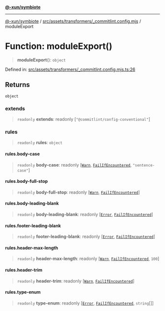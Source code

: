 [**@-xun/symbiote**](../../../../../README.md)

***

[@-xun/symbiote](../../../../../README.md) / [src/assets/transformers/\_commitlint.config.mjs](../README.md) / moduleExport

# Function: moduleExport()

> **moduleExport**(): `object`

Defined in: [src/assets/transformers/\_commitlint.config.mjs.ts:26](https://github.com/Xunnamius/symbiote/blob/3911bb5748d7ecd905ce3bbd9106aa0ea0787160/src/assets/transformers/_commitlint.config.mjs.ts#L26)

## Returns

`object`

### extends

> `readonly` **extends**: readonly \[`"@commitlint/config-conventional"`\]

### rules

> `readonly` **rules**: `object`

#### rules.body-case

> `readonly` **body-case**: readonly \[[`Warn`](../enumerations/ErrorLevel.md#warn), [`FailIfEncountered`](../enumerations/Applicable.md#failifencountered), `"sentence-case"`\]

#### rules.body-full-stop

> `readonly` **body-full-stop**: readonly \[[`Warn`](../enumerations/ErrorLevel.md#warn), [`FailIfEncountered`](../enumerations/Applicable.md#failifencountered)\]

#### rules.body-leading-blank

> `readonly` **body-leading-blank**: readonly \[[`Error`](../enumerations/ErrorLevel.md#error), [`FailIfEncountered`](../enumerations/Applicable.md#failifencountered)\]

#### rules.footer-leading-blank

> `readonly` **footer-leading-blank**: readonly \[[`Error`](../enumerations/ErrorLevel.md#error), [`FailIfEncountered`](../enumerations/Applicable.md#failifencountered)\]

#### rules.header-max-length

> `readonly` **header-max-length**: readonly \[[`Warn`](../enumerations/ErrorLevel.md#warn), [`FailIfEncountered`](../enumerations/Applicable.md#failifencountered), `100`\]

#### rules.header-trim

> `readonly` **header-trim**: readonly \[[`Warn`](../enumerations/ErrorLevel.md#warn), [`FailIfEncountered`](../enumerations/Applicable.md#failifencountered)\]

#### rules.type-enum

> `readonly` **type-enum**: readonly \[[`Error`](../enumerations/ErrorLevel.md#error), [`FailIfEncountered`](../enumerations/Applicable.md#failifencountered), `string`[]\]
